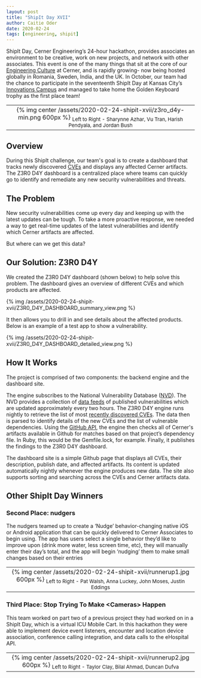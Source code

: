 ```yaml
---
layout: post
title: "ShipIt Day XVII"
author: Caitie Oder
date: 2020-02-24
tags: [engineering, shipit]
---
```


ShipIt Day, Cerner Engineering’s 24-hour hackathon, provides associates an environment to be creative, work on new projects, and network with other associates. This event is one of the many things that sit at the core of our [Engineering Culture](https://engineering.cerner.com/blog/devculture-team) at Cerner, and is rapidly growing- now being hosted globally in Romania, Sweden, India, and the UK. In October, our team had the chance to participate in the seventeenth ShipIt Day at Kansas City’s [Innovations Campus](https://engineering.cerner.com/blog/one-year-calling-innovations-home/) and managed to take home the Golden Keyboard trophy as the first place team!

<div align="center">
  <table>
    <tr>
      <td align="center">
        {% img center /assets/2020-02-24-shipit-xvii/z3ro_d4y-min.png 600px %}
        <sub>Left to Right - Sharynne Azhar, Vu Tran, Harish Pendyala, and Jordan Bush</sub>
      </td>
    </tr>
  </table>
</div>

## Overview
During this ShipIt challenge, our team's goal is to create a dashboard that tracks newly discovered [CVEs](https://cve.mitre.org/) and displays any affected Cerner artifacts. The Z3R0 D4Y dashboard is a centralized place where teams can quickly go to identify and remediate any new security vulnerabilities and threats.

## The Problem

New security vulnerabilities come up every day and keeping up with the latest updates can be tough. To take a more proactive response, we needed a way to get real-time updates of the latest vulnerabilities and identify which Cerner artifacts are affected.

But where can we get this data?

## Our Solution: Z3R0 D4Y

We created the Z3R0 D4Y dashboard (shown below) to help solve this problem. The dashboard gives an overview of different CVEs and which products are affected.

{% img /assets/2020-02-24-shipit-xvii/Z3R0_D4Y_DASHBOARD_summary_view.png %}<br />

It then allows you to drill in and see details about the affected products. Below is an example of a test app to show a vulnerability.

{% img /assets/2020-02-24-shipit-xvii/Z3R0_D4Y_DASHBOARD_detailed_view.png %}<br />

## How It Works

The project is comprised of two components: the backend engine and the dashboard site.

The engine subscribes to the National Vulnerability Database ([NVD](https://nvd.nist.gov/)). The NVD provides a collection of [data feeds](https://nvd.nist.gov/vuln/data-feeds#JSON_FEED) of published vulnerabilities which are updated approximately every two hours. The Z3R0 D4Y engine runs nightly to retrieve the list of most [recently discovered CVEs](https://nvd.nist.gov/vuln/data-feeds#JSON_FEED). The data then is parsed to identify details of the new CVEs and the list of vulnerable dependencies. Using the [GitHub API](https://developer.github.com/v3/),  the engine then checks all of Cerner's artifacts available in Github for matches based on that project’s dependency file. In Ruby, this would be the Gemfile.lock, for example. Finally, it publishes the findings to the Z3R0 D4Y dashboard.

The dashboard site is a simple Github page that displays all CVEs, their description, publish date, and affected artifacts. Its content is updated automatically nightly whenever the engine produces new data. The site also supports sorting and searching across the CVEs and Cerner artifacts data.

## Other ShipIt Day Winners

### Second Place: nudgers

The nudgers teamed up to create a ‘Nudge’ behavior-changing native iOS or Android application that can be quickly delivered to Cerner Associates to begin using. The app has users select a single behavior they’d like to improve upon (drink more water, less screen time, etc), they will manually enter their day’s total, and the app will begin ‘nudging’ them to make small changes based on their entries

<div align="center">
  <table>
    <tr>
      <td align="center">
        {% img center /assets/2020-02-24-shipit-xvii/runnerup1.jpg 600px %}
        <sub>Left to Right - Pat Walsh, Anna Luckey, John Moses, Justin Eddings</sub>
      </td>
    </tr>
  </table>
</div>


### Third Place: Stop Trying To Make &lt;Cameras&gt; Happen

This team worked on part two of a previous project they had worked on in a ShipIt Day, which is a virtual ICU Mobile Cart. In this hackathon they were able to implement device event listeners, encounter and location device association, conference calling integration, and data calls to the eHospital API.

<div align="center">
  <table>
    <tr>
      <td align="center">
        {% img center /assets/2020-02-24-shipit-xvii/runnerup2.jpg 600px %}
        <sub>Left to Right - Taylor Clay, Bilal Ahmad, Duncan Dufva</sub>
      </td>
    </tr>
  </table>
</div>